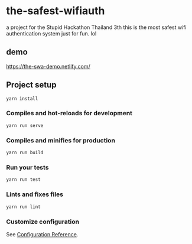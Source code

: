 # the-safest-wifiauth
a project for the Stupid Hackathon Thailand 3th 
this is the most safest wifi authentication system just for fun. lol

## demo
https://the-swa-demo.netlify.com/

## Project setup
```
yarn install
```

### Compiles and hot-reloads for development
```
yarn run serve
```

### Compiles and minifies for production
```
yarn run build
```

### Run your tests
```
yarn run test
```

### Lints and fixes files
```
yarn run lint
```

### Customize configuration
See [Configuration Reference](https://cli.vuejs.org/config/).
